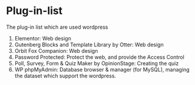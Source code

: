 # Plug-in-list
The plug-in list which are used wordpress
1. Elementor:
Web design
2. Gutenberg Blocks and Template Library by Otter:
Web design
3. Orbit Fox Companion:
Web design
4. Password Protected:
Protect the web, and provide the Access Control
5. Poll, Survey, Form & Quiz Maker by OpinionStage:
Creating the quiz
6. WP phpMyAdmin:
Database browser & manager (for MySQL), managing the dataset which support the wordpress.
